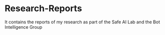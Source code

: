 # Research-Reports
It contains the reports of my research as part of the Safe AI Lab and the Bot Intelligence Group
